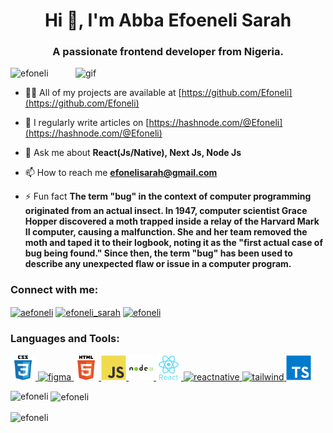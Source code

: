 <h1 align="center">Hi 👋, I'm Abba Efoeneli Sarah</h1>
<h3 align="center">A passionate frontend developer from Nigeria.</h3>

<img align="right" width="400" src="https://github.com/Efoneli/Efoneli/assets/99126007/cb19c94f-9789-4320-b331-ece2d601b3fe.gif" alt="gif">

<p align="left"> <img src="https://komarev.com/ghpvc/?username=efoneli&label=Profile%20views&color=0e75b6&style=flat" alt="efoneli" /> </p>


- 👨‍💻 All of my projects are available at [https://github.com/Efoneli](https://github.com/Efoneli)

- 📝 I regularly write articles on [https://hashnode.com/@Efoneli](https://hashnode.com/@Efoneli)

- 💬 Ask me about **React(Js/Native), Next Js, Node Js**

- 📫 How to reach me **efonelisarah@gmail.com**

- ⚡ Fun fact **The term "bug" in the context of computer programming originated from an actual insect. In 1947, computer scientist Grace Hopper discovered a moth trapped inside a relay of the Harvard Mark II computer, causing a malfunction. She and her team removed the moth and taped it to their logbook, noting it as the "first actual case of bug being found." Since then, the term "bug" has been used to describe any unexpected flaw or issue in a computer program.**

<h3 align="left">Connect with me:</h3>
<p align="left">
<a href="https://twitter.com/aefoneli" target="blank"><img align="center" src="https://raw.githubusercontent.com/rahuldkjain/github-profile-readme-generator/master/src/images/icons/Social/twitter.svg" alt="aefoneli" height="30" width="40" /></a>
<a href="https://instagram.com/efoneli_sarah" target="blank"><img align="center" src="https://raw.githubusercontent.com/rahuldkjain/github-profile-readme-generator/master/src/images/icons/Social/instagram.svg" alt="efoneli_sarah" height="30" width="40" /></a>
<a href="https://hashnode.com/efoneli" target="blank"><img align="center" src="https://raw.githubusercontent.com/rahuldkjain/github-profile-readme-generator/master/src/images/icons/Social/hashnode.svg" alt="efoneli" height="30" width="40" /></a>
</p>

<h3 align="left">Languages and Tools:</h3>
<p align="left"> <a href="https://www.w3schools.com/css/" target="_blank" rel="noreferrer"> <img src="https://raw.githubusercontent.com/devicons/devicon/master/icons/css3/css3-original-wordmark.svg" alt="css3" width="40" height="40"/> </a> <a href="https://www.figma.com/" target="_blank" rel="noreferrer"> <img src="https://www.vectorlogo.zone/logos/figma/figma-icon.svg" alt="figma" width="40" height="40"/> </a> <a href="https://www.w3.org/html/" target="_blank" rel="noreferrer"> <img src="https://raw.githubusercontent.com/devicons/devicon/master/icons/html5/html5-original-wordmark.svg" alt="html5" width="40" height="40"/> </a> <a href="https://developer.mozilla.org/en-US/docs/Web/JavaScript" target="_blank" rel="noreferrer"> <img src="https://raw.githubusercontent.com/devicons/devicon/master/icons/javascript/javascript-original.svg" alt="javascript" width="40" height="40"/> </a> <a href="https://nodejs.org" target="_blank" rel="noreferrer"> <img src="https://raw.githubusercontent.com/devicons/devicon/master/icons/nodejs/nodejs-original-wordmark.svg" alt="nodejs" width="40" height="40"/> </a> <a href="https://reactjs.org/" target="_blank" rel="noreferrer"> <img src="https://raw.githubusercontent.com/devicons/devicon/master/icons/react/react-original-wordmark.svg" alt="react" width="40" height="40"/> </a> <a href="https://reactnative.dev/" target="_blank" rel="noreferrer"> <img src="https://reactnative.dev/img/header_logo.svg" alt="reactnative" width="40" height="40"/> </a> <a href="https://tailwindcss.com/" target="_blank" rel="noreferrer"> <img src="https://www.vectorlogo.zone/logos/tailwindcss/tailwindcss-icon.svg" alt="tailwind" width="40" height="40"/> </a> <a href="https://www.typescriptlang.org/" target="_blank" rel="noreferrer"> <img src="https://raw.githubusercontent.com/devicons/devicon/master/icons/typescript/typescript-original.svg" alt="typescript" width="40" height="40"/> </a> </p>

<p><img align="left" src="https://github-readme-stats.vercel.app/api/top-langs?username=efoneli&show_icons=true&locale=en&layout=compact" alt="efoneli" /></p>

<p>&nbsp;<img align="center" src="https://github-readme-stats.vercel.app/api?username=efoneli&show_icons=true&locale=en" alt="efoneli" /></p>

<p><img align="center" src="https://github-readme-streak-stats.herokuapp.com/?user=efoneli&" alt="efoneli" /></p>
